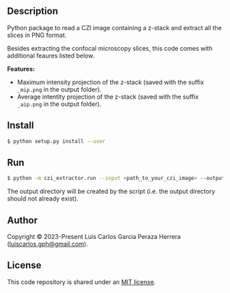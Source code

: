 Description
-----------

Python package to read a CZI image containing a z-stack and extract all the slices in PNG format.

Besides extracting the confocal microscopy slices, this code comes with 
additional feaures listed below.

**Features:**
   * Maximum intensity projection of the z-stack (saved with the suffix `_mip.png` in the output folder).
   * Average intentity projection of the z-stack (saved with the suffix `_aip.png` in the output folder).


Install
-------

```bash
$ python setup.py install --user
```


Run
---

```bash
$ python -m czi_extractor.run --input <path_to_your_czi_image> --output <path_to_output_directory>
```

The output directory will be created by the script (i.e. the output directory should not already exist).


Author
------

Copyright © 2023-Present Luis Carlos Garcia Peraza Herrera (luiscarlos.gph@gmail.com).


License
-------

This code repository is shared under an [MIT license](LICENSE).
